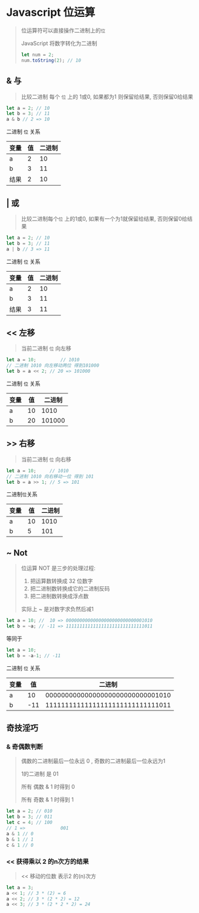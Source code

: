 # Javascript 位运算

> 位运算符可以直接操作二进制上的`位`
>
> JavaScript 将数字转化为二进制
>
> ```javascript
> let num = 2;
> num.toString(2); // 10
> ```



## & 与

> 比较二进制 每个 `位` 上的 1或0, 如果都为1 则保留给结果, 否则保留0给结果

```javascript
let a = 2; // 10
let b = 3; // 11
a & b // 2 => 10
```

二进制 `位` 关系

| 变量 | 值   | 二进制 |
| ---- | ---- | ------ |
| a    | 2    | 10     |
| b    | 3    | 11     |
| 结果 | 2    | 10     |



## | 或

> 比较二进制每个`位` 上的1或0, 如果有一个为1就保留给结果, 否则保留0给结果

```javascript
let a = 2; // 10
let b = 3; // 11
a | b // 3 => 11
```

二进制 `位` 关系

| 变量 | 值   | 二进制 |
| ---- | ---- | ------ |
| a    | 2    | 10     |
| b    | 3    | 11     |
| 结果 | 3    | 11     |



## << 左移

> 当前二进制 `位` 向左移

```javascript
let a = 10;			// 1010
// 二进制 1010 向左移动两位 得到101000
let b = a << 2;	// 20 => 101000
```

二进制 `位` 关系

| 变量 | 值   | 二进制 |
| ---- | ---- | ------ |
| a    | 10   | 1010   |
| b    | 20   | 101000 |



## >> 右移

> 当前二进制 `位` 向右移

```javascript
let a = 10;		// 1010
// 二进制 1010 向右移动一位 得到 101
let b = a >> 1; // 5 => 101
```

二进制`位`关系

| 变量 | 值   | 二进制 |
| ---- | ---- | ------ |
| a    | 10   | 1010   |
| b    | 5    | 101    |



## ~ Not

>  位运算 NOT 是三步的处理过程:
>
> 1. 把运算数转换成 32 位数字
> 2. 把二进制数转换成它的二进制反码
> 3. 把二进制数转换成浮点数
>
> 实际上 ~ 是对数字求负然后减1

```javascript
let a = 10; // 	10 => 00000000000000000000000000001010
let b = ~a; // -11 => 11111111111111111111111111111011
```

等同于

```javascript
let a = 10;
let b = -a-1; // -11
```

二进制 `位` 关系

| 变量 | 值   | 二进制                           |
| ---- | ---- | -------------------------------- |
| a    | 10   | 00000000000000000000000000001010 |
| b    | -11  | 11111111111111111111111111111011 |



## 奇技淫巧

###  & 奇偶数判断

> 偶数的二进制最后一位永远 0 , 奇数的二进制最后一位永远为1
>
> 1的二进制 是 01
>
> 所有 偶数 & 1 时得到 0
>
> 所有 奇数 & 1 时得到 1

```javascript
let a = 2; // 010
let b = 3; // 011
let c = 4; // 100
// 1 => 			001
a & 1 // 0
b & 1 // 1
c & 1 // 0
```



### << 获得乘以 2 的n次方的结果

> << 移动的位数 表示2 的(n)次方

```javascript
let a = 3;
a << 1; // 3 * (2) = 6
a << 2; // 3 * (2 * 2) = 12
a << 3; // 3 * (2 * 2 * 2) = 24
```

